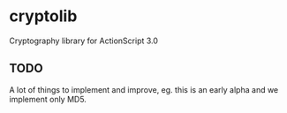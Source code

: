 cryptolib
=========

Cryptography library for ActionScript 3.0


TODO
----

A lot of things to implement and improve, eg. this is an early alpha
and we implement only MD5.
